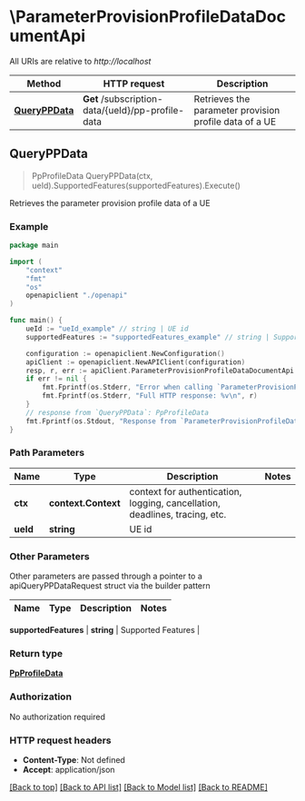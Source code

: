 # \ParameterProvisionProfileDataDocumentApi

All URIs are relative to *http://localhost*

Method | HTTP request | Description
------------- | ------------- | -------------
[**QueryPPData**](ParameterProvisionProfileDataDocumentApi.md#QueryPPData) | **Get** /subscription-data/{ueId}/pp-profile-data | Retrieves the parameter provision profile data of a UE



## QueryPPData

> PpProfileData QueryPPData(ctx, ueId).SupportedFeatures(supportedFeatures).Execute()

Retrieves the parameter provision profile data of a UE

### Example

```go
package main

import (
    "context"
    "fmt"
    "os"
    openapiclient "./openapi"
)

func main() {
    ueId := "ueId_example" // string | UE id
    supportedFeatures := "supportedFeatures_example" // string | Supported Features (optional)

    configuration := openapiclient.NewConfiguration()
    apiClient := openapiclient.NewAPIClient(configuration)
    resp, r, err := apiClient.ParameterProvisionProfileDataDocumentApi.QueryPPData(context.Background(), ueId).SupportedFeatures(supportedFeatures).Execute()
    if err != nil {
        fmt.Fprintf(os.Stderr, "Error when calling `ParameterProvisionProfileDataDocumentApi.QueryPPData``: %v\n", err)
        fmt.Fprintf(os.Stderr, "Full HTTP response: %v\n", r)
    }
    // response from `QueryPPData`: PpProfileData
    fmt.Fprintf(os.Stdout, "Response from `ParameterProvisionProfileDataDocumentApi.QueryPPData`: %v\n", resp)
}
```

### Path Parameters


Name | Type | Description  | Notes
------------- | ------------- | ------------- | -------------
**ctx** | **context.Context** | context for authentication, logging, cancellation, deadlines, tracing, etc.
**ueId** | **string** | UE id | 

### Other Parameters

Other parameters are passed through a pointer to a apiQueryPPDataRequest struct via the builder pattern


Name | Type | Description  | Notes
------------- | ------------- | ------------- | -------------

 **supportedFeatures** | **string** | Supported Features | 

### Return type

[**PpProfileData**](PpProfileData.md)

### Authorization

No authorization required

### HTTP request headers

- **Content-Type**: Not defined
- **Accept**: application/json

[[Back to top]](#) [[Back to API list]](../README.md#documentation-for-api-endpoints)
[[Back to Model list]](../README.md#documentation-for-models)
[[Back to README]](../README.md)

